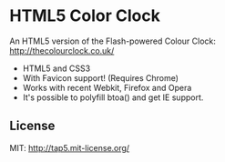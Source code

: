HTML5 Color Clock
=================

An HTML5 version of the Flash-powered Colour Clock: http://thecolourclock.co.uk/

* HTML5 and CSS3
* With Favicon support! (Requires Chrome)	
* Works with recent Webkit, Firefox and Opera
* It's possible to polyfill btoa() and get IE support.

## License

MIT: http://tap5.mit-license.org/

